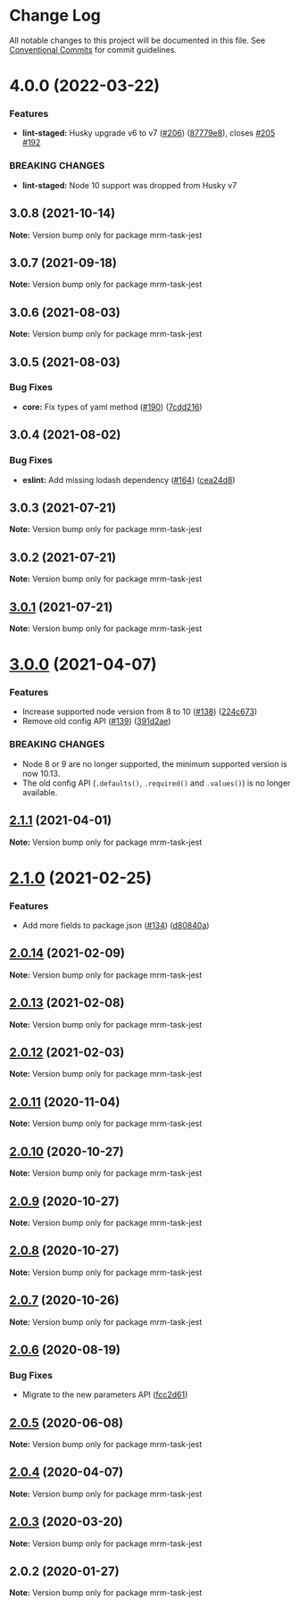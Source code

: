 # Change Log

All notable changes to this project will be documented in this file.
See [Conventional Commits](https://conventionalcommits.org) for commit guidelines.

# 4.0.0 (2022-03-22)


### Features

* **lint-staged:** Husky upgrade v6 to v7 ([#206](https://github.com/sapegin/mrm/issues/206)) ([87779e8](https://github.com/sapegin/mrm/commit/87779e891efbd61ec10b59f7c41ac66b4263d6ce)), closes [#205](https://github.com/sapegin/mrm/issues/205) [#192](https://github.com/sapegin/mrm/issues/192)


### BREAKING CHANGES

* **lint-staged:** Node 10 support was dropped from Husky v7





## 3.0.8 (2021-10-14)

**Note:** Version bump only for package mrm-task-jest





## 3.0.7 (2021-09-18)

**Note:** Version bump only for package mrm-task-jest





## 3.0.6 (2021-08-03)

**Note:** Version bump only for package mrm-task-jest





## 3.0.5 (2021-08-03)


### Bug Fixes

* **core:** Fix types of yaml method ([#190](https://github.com/sapegin/mrm/issues/190)) ([7cdd216](https://github.com/sapegin/mrm/commit/7cdd216681155e44a3d17f4d734a2d6f91fede4c))





## 3.0.4 (2021-08-02)


### Bug Fixes

* **eslint:** Add missing lodash dependency ([#164](https://github.com/sapegin/mrm/issues/164)) ([cea24d8](https://github.com/sapegin/mrm/commit/cea24d80d031c835519db595a3da6a16556be28f))





## 3.0.3 (2021-07-21)

**Note:** Version bump only for package mrm-task-jest





## 3.0.2 (2021-07-21)

**Note:** Version bump only for package mrm-task-jest





## [3.0.1](https://github.com/sapegin/mrm/compare/mrm-task-jest@3.0.0...mrm-task-jest@3.0.1) (2021-07-21)

**Note:** Version bump only for package mrm-task-jest





# [3.0.0](https://github.com/sapegin/mrm/compare/mrm-task-jest@2.1.1...mrm-task-jest@3.0.0) (2021-04-07)


### Features

* Increase supported node version from 8 to 10 ([#138](https://github.com/sapegin/mrm/issues/138)) ([224c673](https://github.com/sapegin/mrm/commit/224c67332ee71b9e275dbea1435cd9088852ff6f))
* Remove old config API ([#139](https://github.com/sapegin/mrm/issues/139)) ([391d2ae](https://github.com/sapegin/mrm/commit/391d2ae3cb37b0dbbbf6d9b7d17c7223104dbc01))


### BREAKING CHANGES

* Node 8 or 9 are no longer supported, the minimum supported version is now 10.13.
* The old config API (`.defaults()`, `.required()` and `.values()`) is no longer available.





## [2.1.1](https://github.com/sapegin/mrm/compare/mrm-task-jest@2.1.0...mrm-task-jest@2.1.1) (2021-04-01)

**Note:** Version bump only for package mrm-task-jest





# [2.1.0](https://github.com/sapegin/mrm/compare/mrm-task-jest@2.0.14...mrm-task-jest@2.1.0) (2021-02-25)


### Features

* Add more fields to package.json ([#134](https://github.com/sapegin/mrm/issues/134)) ([d80840a](https://github.com/sapegin/mrm/commit/d80840a5e771976ef38cdf8a3b535a412e1097f6))





## [2.0.14](https://github.com/sapegin/mrm/compare/mrm-task-jest@2.0.13...mrm-task-jest@2.0.14) (2021-02-09)

**Note:** Version bump only for package mrm-task-jest





## [2.0.13](https://github.com/sapegin/mrm/compare/mrm-task-jest@2.0.12...mrm-task-jest@2.0.13) (2021-02-08)

**Note:** Version bump only for package mrm-task-jest





## [2.0.12](https://github.com/sapegin/mrm/compare/mrm-task-jest@2.0.11...mrm-task-jest@2.0.12) (2021-02-03)

**Note:** Version bump only for package mrm-task-jest





## [2.0.11](https://github.com/sapegin/mrm/compare/mrm-task-jest@2.0.10...mrm-task-jest@2.0.11) (2020-11-04)

**Note:** Version bump only for package mrm-task-jest





## [2.0.10](https://github.com/sapegin/mrm/compare/mrm-task-jest@2.0.9...mrm-task-jest@2.0.10) (2020-10-27)

**Note:** Version bump only for package mrm-task-jest





## [2.0.9](https://github.com/sapegin/mrm/compare/mrm-task-jest@2.0.8...mrm-task-jest@2.0.9) (2020-10-27)

**Note:** Version bump only for package mrm-task-jest





## [2.0.8](https://github.com/sapegin/mrm/compare/mrm-task-jest@2.0.7...mrm-task-jest@2.0.8) (2020-10-27)

**Note:** Version bump only for package mrm-task-jest





## [2.0.7](https://github.com/sapegin/mrm/compare/mrm-task-jest@2.0.6...mrm-task-jest@2.0.7) (2020-10-26)

**Note:** Version bump only for package mrm-task-jest





## [2.0.6](https://github.com/sapegin/mrm/compare/mrm-task-jest@2.0.5...mrm-task-jest@2.0.6) (2020-08-19)


### Bug Fixes

* Migrate to the new parameters API ([fcc2d61](https://github.com/sapegin/mrm/commit/fcc2d61be7ec720b0cd4c45e3cb65c6f543a45fb))





## [2.0.5](https://github.com/sapegin/mrm/compare/mrm-task-jest@2.0.4...mrm-task-jest@2.0.5) (2020-06-08)

**Note:** Version bump only for package mrm-task-jest





## [2.0.4](https://github.com/sapegin/mrm/compare/mrm-task-jest@2.0.3...mrm-task-jest@2.0.4) (2020-04-07)

**Note:** Version bump only for package mrm-task-jest





## [2.0.3](https://github.com/sapegin/mrm/compare/mrm-task-jest@2.0.2...mrm-task-jest@2.0.3) (2020-03-20)

**Note:** Version bump only for package mrm-task-jest





## 2.0.2 (2020-01-27)

**Note:** Version bump only for package mrm-task-jest

